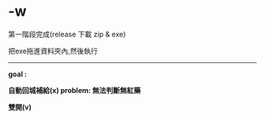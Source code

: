 # -w
第一階段完成(release 下載 zip & exe)

把exe拖進資料夾內,然後執行

------------------------------------------
<b>goal : 

自動回城補給(x)
  problem: 無法判斷無紅藥
  
雙開(v)
